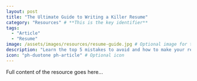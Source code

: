 ```yaml
---
layout: post
title: "The Ultimate Guide to Writing a Killer Resume"
category: "Resources" # **This is the key identifier**
tags:
  - "Article"
  - "Resume"
image: /assets/images/resources/resume-guide.jpg # Optional image for the card
description: "Learn the top 5 mistakes to avoid and how to make your resume stand out."
icon: "ph-duotone ph-article" # Optional icon
---
```


Full content of the resource goes here...